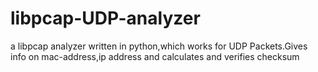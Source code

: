 libpcap-UDP-analyzer
====================

a libpcap analyzer written in python,which works for UDP Packets.Gives info on mac-address,ip address and calculates and verifies checksum

